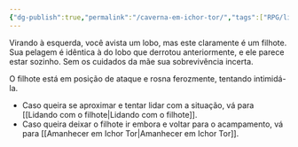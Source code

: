 ```yaml
---
{"dg-publish":true,"permalink":"/caverna-em-ichor-tor/","tags":["RPG/livro-jogo/Aasthar/story-points"],"created":"2024-12-18T16:28:50.906-05:00","updated":"2025-01-08T16:14:25.668-05:00"}
---
```



Virando à esquerda, você avista um lobo, mas este claramente é um filhote. Sua pelagem é idêntica à do lobo que derrotou anteriormente, e ele parece estar sozinho. Sem os cuidados da mãe sua sobrevivência incerta.

O filhote está em posição de ataque e rosna ferozmente, tentando intimidá-la.

- Caso queira se aproximar e tentar lidar com a situação, vá para [[Lidando com o filhote\|Lidando com o filhote]].
- Caso queira deixar o filhote ir embora e voltar para o acampamento, vá para [[Amanhecer em Ichor Tor\|Amanhecer em Ichor Tor]].
